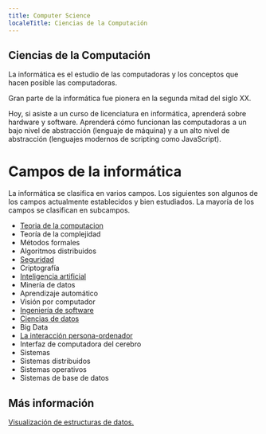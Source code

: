 ```yaml
---
title: Computer Science
localeTitle: Ciencias de la Computación
---
```

## Ciencias de la Computación

La informática es el estudio de las computadoras y los conceptos que hacen posible las computadoras.

Gran parte de la informática fue pionera en la segunda mitad del siglo XX.

Hoy, si asiste a un curso de licenciatura en informática, aprenderá sobre hardware y software. Aprenderá cómo funcionan las computadoras a un bajo nivel de abstracción (lenguaje de máquina) y a un alto nivel de abstracción (lenguajes modernos de scripting como JavaScript).

# Campos de la informática

La informática se clasifica en varios campos. Los siguientes son algunos de los campos actualmente establecidos y bien estudiados. La mayoría de los campos se clasifican en subcampos.

*   [Teoria de la computacion](https://en.wikipedia.org/wiki/Theory_of_computation)
*   Teoría de la complejidad
*   Métodos formales
*   Algoritmos distribuidos
*   [Seguridad](https://en.wikipedia.org/wiki/Computer_security)
*   Criptografía
*   [Inteligencia artificial](https://en.wikipedia.org/wiki/Artificial_intelligence)
*   Minería de datos
*   Aprendizaje automático
*   Visión por computador
*   [Ingeniería de software](https://en.wikipedia.org/wiki/Software_engineering)
*   [Ciencias de datos](https://en.wikipedia.org/wiki/Data_science)
*   Big Data
*   [La interacción persona-ordenador](https://en.wikipedia.org/wiki/Human%E2%80%93computer_interaction)
*   Interfaz de computadora del cerebro
*   Sistemas
*   Sistemas distribuidos
*   Sistemas operativos
*   Sistemas de base de datos

## Más información

[Visualización de estructuras de datos.](http://www.cs.usfca.edu/~galles/JavascriptVisual/Algorithms.html)